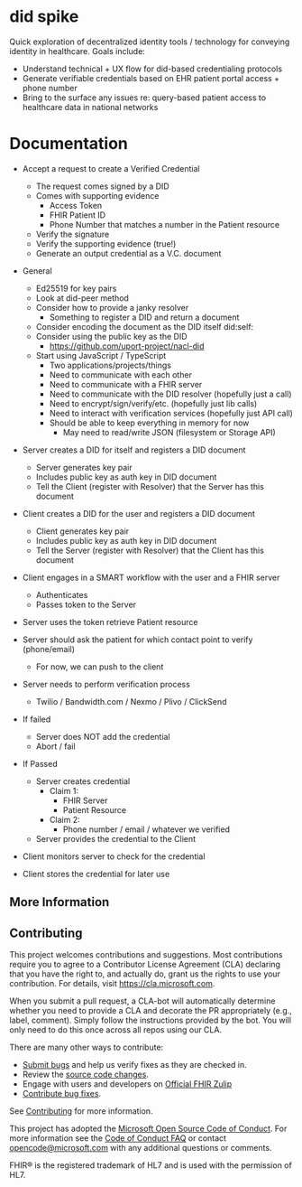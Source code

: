 # did spike

Quick exploration of decentralized identity tools / technology for conveying identity in healthcare. Goals include:

* Understand technical + UX flow for did-based credentialing protocols
* Generate verifiable credentials based on EHR patient portal access + phone number
* Bring to the surface any issues re: query-based patient access to healthcare data in national networks


# Documentation

- Accept a request to create a Verified Credential
  - The request comes signed by a DID
  - Comes with supporting evidence
    - Access Token
    - FHIR Patient ID
    - Phone Number that matches a number in the Patient resource
  - Verify the signature
  - Verify the supporting evidence (true!)
  - Generate an output credential as a V.C. document

- General
  - Ed25519 for key pairs
  - Look at did-peer method
  - Consider how to provide a janky resolver
    - Something to register a DID and return a document
  - Consider encoding the document as the DID itself did:self:<Base64>
  - Consider using the public key as the DID
    - https://github.com/uport-project/nacl-did
  - Start using JavaScript / TypeScript
    - Two applications/projects/things
    - Need to communicate with each other
    - Need to communicate with a FHIR server
    - Need to communicate with the DID resolver (hopefully just a call)
    - Need to encrypt/sign/verify/etc. (hopefully just lib calls)
    - Need to interact with verification services (hopefully just API call)
    - Should be able to keep everything in memory for now
      - May need to read/write JSON (filesystem or Storage API)
  
- Server creates a DID for itself and registers a DID document
  - Server generates key pair
  - Includes public key as auth key in DID document
  - Tell the Client (register with Resolver) that the Server has this document
  
- Client creates a DID for the user and registers a DID document
  - Client generates key pair
  - Includes public key as auth key in DID document
  - Tell the Server (register with Resolver) that the Client has this document
- Client engages in a SMART workflow with the user and a FHIR server
  - Authenticates
  - Passes token to the Server
- Server uses the token retrieve Patient resource
- Server should ask the patient for which contact point to verify (phone/email)
  - For now, we can push to the client
- Server needs to perform verification process
  - Twilio / Bandwidth.com / Nexmo / Plivo / ClickSend
- If failed
  - Server does NOT add the credential
  - Abort / fail
- If Passed
  - Server creates credential
    - Claim 1:
      - FHIR Server
      - Patient Resource
    - Claim 2:
      - Phone number / email / whatever we verified
  - Server provides the credential to the Client
- Client monitors server to check for the credential
- Client stores the credential for later use

## More Information


## Contributing
This project welcomes contributions and suggestions.  Most contributions require you to agree to a
Contributor License Agreement (CLA) declaring that you have the right to, and actually do, grant us
the rights to use your contribution. For details, visit https://cla.microsoft.com.

When you submit a pull request, a CLA-bot will automatically determine whether you need to provide
a CLA and decorate the PR appropriately (e.g., label, comment). Simply follow the instructions
provided by the bot. You will only need to do this once across all repos using our CLA.

There are many other ways to contribute:
* [Submit bugs](https://github.com/microsoft-healthcare-madison/did-spike/issues) and help us verify fixes as they are checked in.
* Review the [source code changes](https://github.com/microsoft-healthcare-madison/did-spike/pulls).
* Engage with users and developers on [Official FHIR Zulip](https://chat.fhir.org/)
* [Contribute bug fixes](CONTRIBUTING.md).

See [Contributing](CONTRIBUTING.md) for more information.

This project has adopted the [Microsoft Open Source Code of Conduct](https://opensource.microsoft.com/codeofconduct/).
For more information see the [Code of Conduct FAQ](https://opensource.microsoft.com/codeofconduct/faq/) or
contact [opencode@microsoft.com](mailto:opencode@microsoft.com) with any additional questions or comments.

FHIR&reg; is the registered trademark of HL7 and is used with the permission of HL7. 

